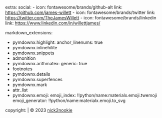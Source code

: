 extra:
  social:
    - icon: fontawesome/brands/github-alt
      link: https://github.com/james-willett
    - icon: fontawesome/brands/twitter
      link: https://twitter.com/TheJamesWillett
    - icon: fontawesome/brands/linkedin
      link: https://www.linkedin.com/in/willettjames/

markdown_extensions:
  - pymdownx.highlight:
      anchor_linenums: true
  - pymdownx.inlinehilite
  - pymdownx.snippets
  - admonition
  - pymdownx.arithmatex:
      generic: true
  - footnotes
  - pymdownx.details
  - pymdownx.superfences
  - pymdownx.mark
  - attr_list
  - pymdownx.emoji:
      emoji_index: !!python/name:materialx.emoji.twemoji
      emoji_generator: !!python/name:materialx.emoji.to_svg

copyright: |
  &copy; 2023 <a href="https://github.com/nick2nookie"  target="_blank" rel="noopener">nick2nookie</a>